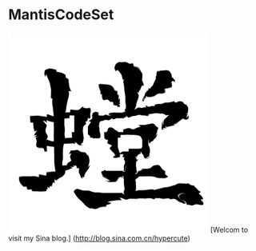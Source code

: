 # MantisCodeSet


![mantis](/img/mantis.jpg "Syngalon")
[Welcom to visit my Sina blog.]	(http://blog.sina.com.cn/hypercute)
